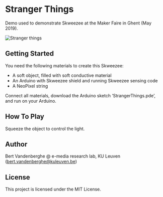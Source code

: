 # Stranger Things

Demo used to demonstrate Skweezee at the Maker Faire in Ghent (May 2019).

![Stranger things](https://github.com/skweezee/Examples/blob/master/StrangerThings/strangerThings.jpg)

## Getting Started

You need the following materials to create this Skweezee:

* A soft object, filled with soft conductive material
* An Arduino with Skweezee shield and running Skweezee sensing code
* A NeoPixel string

Connect all materials, download the Arduino sketch ‘StrangerThings.pde’, and run on your Arduino.

## How To Play

Squeeze the object to control the light.

## Author

Bert Vandenberghe @ e-media research lab, KU Leuven (bert.vandenberghe@kuleuven.be)

## License

This project is licensed under the MIT License.

